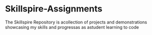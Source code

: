 # Skillspire-Assignments
The Skillspire Repository is acollection of projects and demonstrations showcasing my skills and progressas as astudent learning to code
